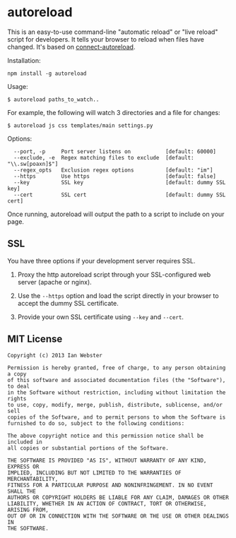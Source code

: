 autoreload
==========

This is an easy-to-use command-line "automatic reload" or "live reload" script for developers.  It tells your browser to reload when files have changed.  It's based on [connect-autoreload](https://github.com/typpo/connect-autoreload).

Installation:

    npm install -g autoreload

Usage:

    $ autoreload paths_to_watch..

For example, the following will watch 3 directories and a file for changes:

    $ autoreload js css templates/main settings.py

Options:

      --port, -p     Port server listens on           [default: 60000]
      --exclude, -e  Regex matching files to exclude  [default: "\\.sw[poaxn]$"]
      --regex_opts   Exclusion regex options          [default: "im"]
      --https        Use https                        [default: false]
      --key          SSL key                          [default: dummy SSL key]
      --cert         SSL cert                         [default: dummy SSL cert]

Once running, autoreload will output the path to a script to include on your page.

## SSL

You have three options if your development server requires SSL.

   1. Proxy the http autoreload script through your SSL-configured web server (apache or nginx).

   2. Use the `--https` option and load the script directly in your browser to accept the dummy SSL certificate.

   3. Provide your own SSL certificate using `--key` and `--cert`.

## MIT License

```
Copyright (c) 2013 Ian Webster

Permission is hereby granted, free of charge, to any person obtaining a copy
of this software and associated documentation files (the "Software"), to deal
in the Software without restriction, including without limitation the rights
to use, copy, modify, merge, publish, distribute, sublicense, and/or sell
copies of the Software, and to permit persons to whom the Software is
furnished to do so, subject to the following conditions:

The above copyright notice and this permission notice shall be included in
all copies or substantial portions of the Software.

THE SOFTWARE IS PROVIDED "AS IS", WITHOUT WARRANTY OF ANY KIND, EXPRESS OR
IMPLIED, INCLUDING BUT NOT LIMITED TO THE WARRANTIES OF MERCHANTABILITY,
FITNESS FOR A PARTICULAR PURPOSE AND NONINFRINGEMENT. IN NO EVENT SHALL THE
AUTHORS OR COPYRIGHT HOLDERS BE LIABLE FOR ANY CLAIM, DAMAGES OR OTHER
LIABILITY, WHETHER IN AN ACTION OF CONTRACT, TORT OR OTHERWISE, ARISING FROM,
OUT OF OR IN CONNECTION WITH THE SOFTWARE OR THE USE OR OTHER DEALINGS IN
THE SOFTWARE.
```
